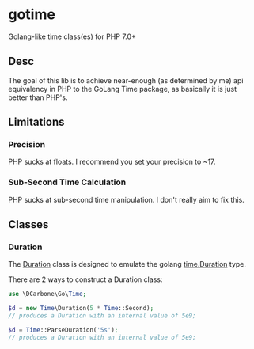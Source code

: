 # gotime
Golang-like time class(es) for PHP 7.0+


## Desc

The goal of this lib is to achieve near-enough (as determined by me) api equivalency in PHP to the GoLang Time package,
as basically it is just better than PHP's.

## Limitations

### Precision

PHP sucks at floats.  I recommend you set your precision to ~17.

### Sub-Second Time Calculation

PHP sucks at sub-second time manipulation. I don't really aim to fix this.

## Classes

### Duration

The [Duration](src/Time/Duration.php) class is designed to emulate the golang 
[time.Duration](https://golang.org/src/time/time.go#L620) type.

There are 2 ways to construct a Duration class:

```php
use \DCarbone\Go\Time;

$d = new Time\Duration(5 * Time::Second);
// produces a Duration with an internal value of 5e9;

$d = Time::ParseDuration('5s');
// produces a Duration with an internal value of 5e9;
```

